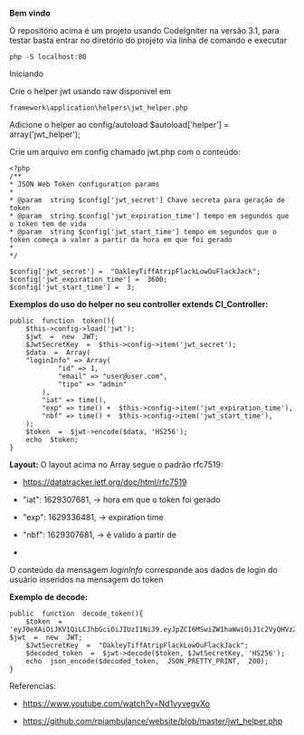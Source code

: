**Bem vindo**

O repositório acima é um projeto usando CodeIgniter na versão 3.1, para testar basta entrar no diretório do projeto via linha de comando e executar
    
    php -S localhost:80

Iniciando

Crie o helper jwt usando raw disponivel em 

    framework\application\helpers\jwt_helper.php


Adicione o helper ao config/autoload
$autoload['helper'] = array('jwt_helper');

Crie um arquivo em config chamado jwt.php com o conteúdo:

    <?php
    /**
    * JSON Web Token configuration params
    *
    * @param  string $config['jwt_secret'] Chave secreta para geração de token
    * @param  string $config['jwt_expiration_time'] tempo em segundos que o token tem de vida
    * @param  string $config['jwt_start_time'] tempo em segundos que o token começa a valer a partir da hora em que foi gerado
    *
    */
    
    $config['jwt_secret'] =  "OakleyTiffAtripFlackLowOuFlackJack";
    $config['jwt_expiration_time'] =  3600;
    $config['jwt_start_time'] =  3;

**Exemplos do uso do helper no seu controller extends CI_Controller:**

    public  function  token(){
    	$this->config->load('jwt');
    	$jwt  =  new  JWT;
    	$JwtSecretKey  =  $this->config->item('jwt_secret');
    	$data  =  Array(
    	"loginInfo" => Array(
    			"id" => 1,
    			"email" => "user@user.com",
    			"tipo" => "admin"
    		),
    		"iat" => time(),
    		"exp" => time() +  $this->config->item('jwt_expiration_time'),
    		"nbf" => time() +  $this->config->item('jwt_start_time'),
    	);
    	$token  =  $jwt->encode($data, 'HS256');
    	echo  $token;
    }

**Layout:**
O layout acima no Array segue o padrão rfc7519:
 
 - https://datatracker.ietf.org/doc/html/rfc7519

 - "iat": 1629307681, -> hora  em  que  o  token  foi  gerado 
 - "exp": 1629336481, -> expiration  time 
 - "nbf": 1629307681, -> é  valido a  partir  de
 - 
O conteúdo da mensagem *loginInfo* corresponde aos dados de login do usuário inseridos na mensagem do token

**Exemplo de decode:**

    public  function  decode_token(){
    	$token  =  'eyJ0eXAiOiJKV1QiLCJhbGciOiJIUzI1NiJ9.eyJpZCI6MSwiZW1haWwiOiJ1c2VyQHVzZXIuY29tIiwidGlwbyI6ImFkbWluIn0.YHoMsgq3s9Ex9S3p3ucPpZJOqMnxD3c14datJ9bVAZk'; $jwt  =  new  JWT;
    	$JwtSecretKey  =  "OakleyTiffAtripFlackLowOuFlackJack";
    	$decoded_token  =  $jwt->decode($token, $JwtSecretKey, 'HS256');
    	echo  json_encode($decoded_token,  JSON_PRETTY_PRINT,  200);
    }


Referencias:

 - https://www.youtube.com/watch?v=Nd1vyvegvXo
  
 - https://github.com/rpiambulance/website/blob/master/jwt_helper.php
 

